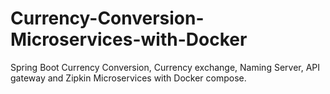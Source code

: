 # Currency-Conversion-Microservices-with-Docker
Spring Boot Currency Conversion, Currency exchange, Naming Server, API gateway and Zipkin Microservices with Docker compose.
